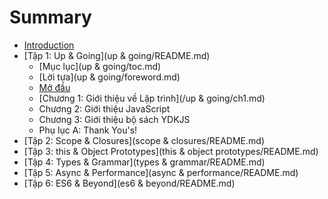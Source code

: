# Summary

* [Introduction](README.md)
* [Tập 1: Up & Going](up & going/README.md)
   * [Mục lục](up & going/toc.md)
   * [Lời tựa](up & going/foreword.md)
   * [Mở đầu](preface.md)
   * [Chương 1: Giới thiệu về Lập trình](/up & going/ch1.md)
   * Chương 2: Giới thiệu JavaScript
   * Chương 3: Giới thiệu bộ sách YDKJS
   * Phụ lục A: Thank You's!
* [Tập 2: Scope & Closures](scope & closures/README.md)
* [Tập 3: this & Object Prototypes](this & object prototypes/README.md)
* [Tập 4: Types & Grammar](types & grammar/README.md)
* [Tập 5: Async & Performance](async & performance/README.md)
* [Tập 6: ES6 & Beyond](es6 & beyond/README.md)

